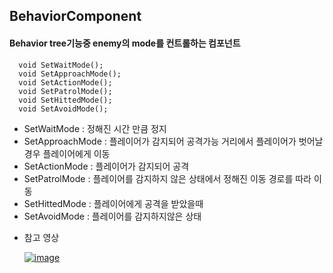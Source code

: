 ## BehaviorComponent

#### Behavior tree기능중 enemy의 mode를 컨트롤하는 컴포넌트
```
  void SetWaitMode();
  void SetApproachMode();
  void SetActionMode();
  void SetPatrolMode();
  void SetHittedMode();
  void SetAvoidMode();
```

- SetWaitMode : 정해진 시간 만큼 정지
- SetApproachMode : 플레이어가 감지되어 공격가능 거리에서 플레이어가 벗어날경우 플레이어에게 이동
- SetActionMode : 플레이어가 감지되어 공격
- SetPatrolMode : 플레이어를 감지하지 않은 상태에서 정해진 이동 경로를 따라 이동
- SetHittedMode : 플레이어에게 공격을 받았을때
- SetAvoidMode : 플레이어를 감지하지않은 상태

* 참고 영상

  [![image](https://github.com/HanYooTae/Unreal-Game-Project1/assets/123162344/3f18b27a-a677-4220-9d5e-438bfc64a01f)
](https://youtu.be/mEzlJJxJeYE)
